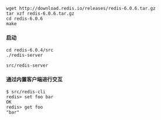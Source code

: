 ```
wget http://download.redis.io/releases/redis-6.0.6.tar.gz
tar xzf redis-6.0.6.tar.gz
cd redis-6.0.6
make
```
#### 启动
```
cd redis-6.0.4/src
./redis-server
```
`src/redis-server`
#### 通过内置客户端进行交互
```
$ src/redis-cli
redis> set foo bar
OK
redis> get foo
"bar"
```
